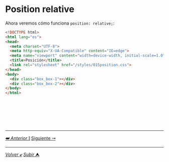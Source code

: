 # Position relative

Ahora veremos cómo funciona ``position: relative;``:

```HTML
<!DOCTYPE html>
<html lang="es">
<head>
  <meta charset="UTF-8">
  <meta http-equiv="X-UA-Compatible" content="IE=edge">
  <meta name="viewport" content="width=device-width, initial-scale=1.0">
  <title>Posición</title>
  <link rel="stylesheet" href="/styles/015position.css">
</head>
<body>
  <div class="box_box-1"></div>
  <div class="box_box-2"></div>
</body>
</html>
```

```CSS
```
```
```
```
```
```
```
```
```
```
```
```
```









---

[**&#11176;** *Anterior* &#11007;](/teoria/teoriaBasica/015_position.md "Posición") 
[Siguiente **&#129042;**](/teoria/teoriaBasica/01 "")

---

[*Volver* **&ldca;**](/teoria/README.md "Menu principal") 
[*Subir* **&#11165;**](# "Ir al título")